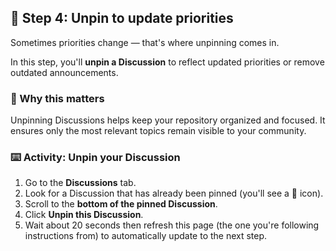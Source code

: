 <!--
  <<< Author notes: Step 4 >>>
  Start this step by acknowledging the previous step.
  Define terms and link to docs.github.com.
-->

<!-- <<< Author notes: Step 4 >>> -->
## 🧹 Step 4: Unpin to update priorities

Sometimes priorities change — that's where unpinning comes in.

In this step, you'll **unpin a Discussion** to reflect updated priorities or remove outdated announcements.

### 📌 Why this matters
Unpinning Discussions helps keep your repository organized and focused. It ensures only the most relevant topics remain visible to your community.

### ⌨️ Activity: Unpin your Discussion
1. Go to the **Discussions** tab.
2. Look for a Discussion that has already been pinned (you'll see a 📌 icon).
3. Scroll to the **bottom of the pinned Discussion**.
4. Click **Unpin this Discussion**.
5. Wait about 20 seconds then refresh this page (the one you're following instructions from) to automatically update to the next step.
